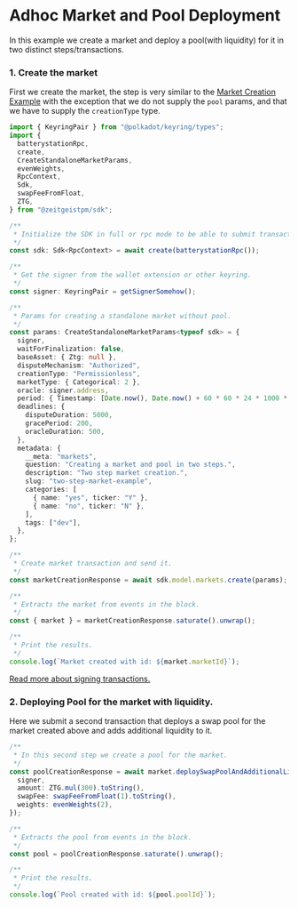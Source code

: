 # Adhoc Market and Pool Deployment

In this example we create a market and deploy a pool(with liquidity) for it in
two distinct steps/transactions.

### 1. Create the market

First we create the market, the step is very similar to the
[Market Creation Example](/docs/build/sdk/v2/market-creation) with the exception
that we do not supply the `pool` params, and that we have to supply the
`creationType` type.

```ts
import { KeyringPair } from "@polkadot/keyring/types";
import {
  batterystationRpc,
  create,
  CreateStandaloneMarketParams,
  evenWeights,
  RpcContext,
  Sdk,
  swapFeeFromFloat,
  ZTG,
} from "@zeitgeistpm/sdk";

/**
 * Initialize the SDK in full or rpc mode to be able to submit transactions to the chein.
 */
const sdk: Sdk<RpcContext> = await create(batterystationRpc());

/**
 * Get the signer from the wallet extension or other keyring.
 */
const signer: KeyringPair = getSignerSomehow();

/**
 * Params for creating a standalone market without pool.
 */
const params: CreateStandaloneMarketParams<typeof sdk> = {
  signer,
  waitForFinalization: false,
  baseAsset: { Ztg: null },
  disputeMechanism: "Authorized",
  creationType: "Permissionless",
  marketType: { Categorical: 2 },
  oracle: signer.address,
  period: { Timestamp: [Date.now(), Date.now() + 60 * 60 * 24 * 1000 * 2] },
  deadlines: {
    disputeDuration: 5000,
    gracePeriod: 200,
    oracleDuration: 500,
  },
  metadata: {
    __meta: "markets",
    question: "Creating a market and pool in two steps.",
    description: "Two step market creation.",
    slug: "two-step-market-example",
    categories: [
      { name: "yes", ticker: "Y" },
      { name: "no", ticker: "N" },
    ],
    tags: ["dev"],
  },
};

/**
 * Create market transaction and send it.
 */
const marketCreationResponse = await sdk.model.markets.create(params);

/**
 * Extracts the market from events in the block.
 */
const { market } = marketCreationResponse.saturate().unwrap();

/**
 * Print the results.
 */
console.log(`Market created with id: ${market.marketId}`);
```

[Read more about signing transactions.](/docs/build/sdk/v2/market-creation#2-init-market-creation-params)

### 2. Deploying Pool for the market with liquidity.

Here we submit a second transaction that deploys a swap pool for the market
created above and adds additional liquidity to it.

```ts
/**
 * In this second step we create a pool for the market.
 */
const poolCreationResponse = await market.deploySwapPoolAndAdditionalLiquidity({
  signer,
  amount: ZTG.mul(300).toString(),
  swapFee: swapFeeFromFloat(1).toString(),
  weights: evenWeights(2),
});

/**
 * Extracts the pool from events in the block.
 */
const pool = poolCreationResponse.saturate().unwrap();

/**
 * Print the results.
 */
console.log(`Pool created with id: ${pool.poolId}`);
```
